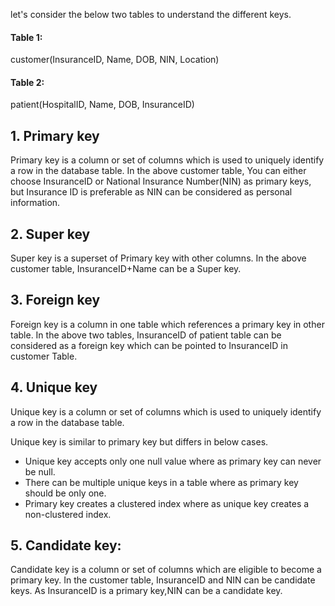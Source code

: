 let's consider the below two tables to understand the different keys. 

#### Table 1: 
customer(InsuranceID, Name, DOB, NIN, Location)

#### Table 2: 
patient(HospitalID, Name, DOB, InsuranceID)

## 1. Primary key 
Primary key is a column or set of columns which is used to uniquely identify a row in the database table. In the above customer table, You can either choose InsuranceID or National Insurance Number(NIN) as primary keys, but Insurance ID is preferable as NIN can be considered as personal information.
## 2. Super key 
Super key is a superset of Primary key with other columns. In the above customer table, InsuranceID+Name can be a Super key. 
## 3. Foreign key 
Foreign key is a column in one table which references a primary key in other table. In the above two tables, InsuranceID of patient table can be considered as a foreign key which can be pointed to InsuranceID in customer Table.
## 4. Unique key 
Unique key is a column or set of columns which is used to uniquely identify a row in the database table. 

Unique key is similar to primary key but differs in  below cases.
* Unique key accepts only one null value where as primary key can never be null.
* There can be multiple unique keys in a table where as primary key should be only one.
* Primary key creates a clustered index where as unique key creates a non-clustered index. 
## 5. Candidate key: 
Candidate key is a column or set of columns which are eligible to become a primary key. In the customer table, InsuranceID and NIN can be candidate keys. As InsuranceID is a primary key,NIN can be a candidate key.
